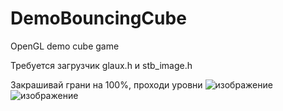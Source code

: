 # DemoBouncingCube
OpenGL demo cube game

Требуется загрузчик glaux.h и stb_image.h

Закрашивай грани на 100%, проходи уровни
![изображение](https://github.com/user-attachments/assets/b35590a8-09da-4051-922d-eba6eb9abdfd)
![изображение](https://github.com/user-attachments/assets/172bd725-d9f3-4eb1-9ef4-7157a3447845)
